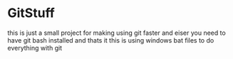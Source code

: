 # GitStuff

this is just a small project for making using git faster and eiser
you need to have git bash installed and thats it
this is using windows bat files to do everything with git

